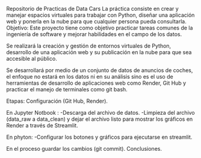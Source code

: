 Repositorio de Practicas de Data Cars 
La práctica consiste en crear y manejar espacios virtuales para trabajar con Python, diseñar una aplicación web y ponerla en la nube para que cualquier persona pueda consultarla.
Objetivo:
Este proyecto tiene como objetivo practicar tareas comunes de la ingeniería de software y mejorar habilidades en el campo de los datos.

Se realizará la creación y gestión de entornos virtuales de Python, desarrollo de una aplicación web y su publicación en la nube para que sea accesible al público.

Se desarrollará por medio de un conjunto de datos de anuncios de coches, el enfoque no estará en los datos ni en su análisis sino es el uso de herramientas de desarrollo de aplicaciones web como Render, Git Hub y practicar el manejo de terminales como git bash.

Etapas:
Configuración (Git Hub, Render).

En Jupyter Notbook :
-Descarga del archivo de datos.
-Limpieza del archivo  (data_raw a data_clean) y dejar el archivo listo para mostrar los gráficos en Render a través de Streamlit.

En phyton:
-Configurar los botones y gráficos para ejecutarse en streamlit.

En el proceso guardar los cambios (git commit).
Conclusiones.
